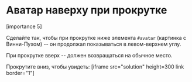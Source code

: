 # Аватар наверху при прокрутке

[importance 5]

Сделайте так, чтобы при прокрутке ниже элемента `#avatar` (картинка с Винни-Пухом) -- он продолжал показываться в левом-верхнем углу.

При прокрутке вверх -- должен возвращаться на обычное место.

Прокрутите вниз, чтобы увидеть:
[iframe src="solution" height=300 link border="1"]

